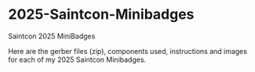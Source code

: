 # 2025-Saintcon-Minibadges
Saintcon 2025 MiniBadges

Here are the gerber files (zip), components used, instructions and images for each of my 2025 Saintcon Minibadges.
